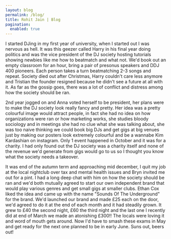 ```yaml
---
layout: blog
permalink: /blog/
title: Rohit Jain | Blog
pagination:
  enabled: true
---
```


I started DJing in my first year of university, when I started out I was nervous as hell. It was this geezer called Harry in his final year doing politics and was the vice president of the DJ society hosting tutorials showing newbies like me how to beatmatch and what not. We'd book out an empty classroom for an hour, bring a pair of presonus speakers and DDJ 400 pioneers. Each person takes a turn beatmatching 2-3 songs and repeat. Society died out after Christmas, Harry couldn't care less anymore and Tristian the founder resigned because he didn't see a future at all with it. As far as the gossip goes, there was a lot of conflict and distress among how the society should be ran. 

2nd year jogged on and Anna voted herself to be president, her plans were to make the DJ society look really fancy and pretty. Her idea was a pretty colourful image would attract people, in fact she had no idea on how organizations were ran or how marketing works, she studies bloody sociology and in meetings she had no clue what she was talking about, she was too naive thinking we could book big DJs and get gigs at big venues just by making our posters look extremely colourful and be a wannabe Kim Kardashian on instagram. Only 1 event happened in October and it was for a charity. I had only found out the DJ society was a charity itself and none of the revenue we'd generate from gigs would go to us so I thought you know what the society needs a takeover. 

It was end of the autumn term and approaching mid december, I quit my job at the local nightclub over tax and mental health issues and Bryn invited me out for a pint. I had a long deep chat with him on how the society should be ran and we'd both mutually agreed to start our own independent brand that would play various genres and get small gigs at smaller clubs. Ethan Cox liked the idea and came up with the name "Sounds Of The Underground" for the brand. We'd launched our brand and made £25 each on the door, we'd agreed to do it at the end of each month and it had steadily grown. It grew to £40 the second night, £60 the third night and the last one I recently did at end of March we made an atonishing £300!! The locals were loving it and word of mouth gets around. Now I'd have to smash these exams in May and get ready for the next one planned to be in early June. Suns out, beers out!
